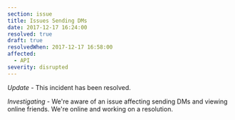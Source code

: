 ```yaml
---
section: issue
title: Issues Sending DMs
date: 2017-12-17 16:24:00
resolved: true
draft: true
resolvedWhen: 2017-12-17 16:58:00
affected:
  - API
severity: disrupted
---
```


*Update* - This incident has been resolved.

*Investigating* - We're aware of an issue affecting sending DMs and viewing online friends. We're online and working on a resolution.
